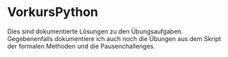 # VorkursPython
Dies sind dokumentierte Lösungen zu den Übungsaufgaben.
Gegebenenfalls dokumentiere ich auch noch die Übungen aus dem Skript der formalen Methoden und die Pausenchallenges.
